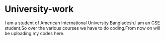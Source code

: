 # University-work
I am a student of American International University Bangladesh.I am an CSE student.So over the various courses we have to do coding.From now on  will be uploading my codes here.


